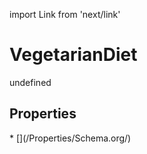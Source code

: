 import Link from 'next/link'
# VegetarianDiet

undefined

## Properties

<Grid>
* [](/Properties/Schema.org/)

</Grid>

